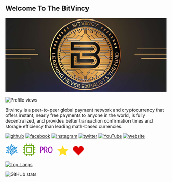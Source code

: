 ## Welcome To The BitVincy
![Welcome To The Bitvincy](https://github.com/bitvincy-project/bitvincy-project/blob/main/banner.jpg?raw=true)

![Profile views](https://gpvc.arturio.dev/bitvincy-project)  

Bitvincy is a peer-to-peer global payment network and cryptocurrency that offers instant, nearly free payments to anyone in the world, is fully decentralized, and provides better transaction confirmation times and storage efficiency than leading math-based currencies.




[<img src='https://cdn.jsdelivr.net/npm/simple-icons@3.0.1/icons/github.svg' alt='github' height='40'>](https://github.com/bitvincy-project)  [<img src='https://cdn.jsdelivr.net/npm/simple-icons@3.0.1/icons/facebook.svg' alt='facebook' height='40'>](https://www.facebook.com/profile.php?id=100090341815061)  [<img src='https://cdn.jsdelivr.net/npm/simple-icons@3.0.1/icons/instagram.svg' alt='instagram' height='40'>](https://www.instagram.com/bitvincy/)  [<img src='https://cdn.jsdelivr.net/npm/simple-icons@3.0.1/icons/twitter.svg' alt='twitter' height='40'>](https://twitter.com/Bitvincy)  [<img src='https://cdn.jsdelivr.net/npm/simple-icons@3.0.1/icons/youtube.svg' alt='YouTube' height='40'>](https://www.youtube.com/channel/@Bitvincy/featured)  [<img src='https://cdn.jsdelivr.net/npm/simple-icons@3.0.1/icons/icloud.svg' alt='website' height='40'>](https://bitvincy.org/)  



<a href='https://archiveprogram.github.com/'><img src='https://raw.githubusercontent.com/acervenky/animated-github-badges/master/assets/acbadge.gif' width='40' height='40'></a> <a href='https://docs.github.com/en/developers'><img src='https://raw.githubusercontent.com/acervenky/animated-github-badges/master/assets/devbadge.gif' width='40' height='40'></a> <a href='https://github.com/pricing'><img src='https://raw.githubusercontent.com/acervenky/animated-github-badges/master/assets/pro.gif' width='40' height='40'></a> <a href='https://stars.github.com/'><img src='https://raw.githubusercontent.com/acervenky/animated-github-badges/master/assets/starbadge.gif' width='35' height='35'></a> <a href='https://docs.github.com/en/github/supporting-the-open-source-community-with-github-sponsors'><img src='https://raw.githubusercontent.com/acervenky/animated-github-badges/master/assets/sponsorbadge.gif' width='35' height='35'></a> 

[![Top Langs](https://github-readme-stats.vercel.app/api/top-langs/?username=bitvincy-project)](https://github.com/anuraghazra/github-readme-stats)

![GitHub stats](https://github-readme-stats.vercel.app/api?username=bitvincy-project&show_icons=true)  
